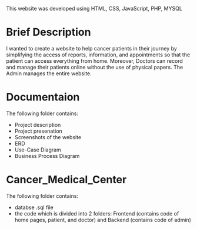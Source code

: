 This website was developed using HTML, CSS, JavaScript, PHP, MYSQL
# Brief Description
I wanted to create a website to help cancer patients in their journey by simplifying the access of reports, information, and appointments so that the patient can access everything from home.
Moreover, Doctors can record and manage their patients online without the use of physical papers.
The Admin manages the entire website.
# Documentaion
The following folder contains:
- Project description
- Project presenation
- Screenshots of the website
- ERD
- Use-Case Diagram
- Business Process Diagram
# Cancer_Medical_Center
The following folder contains:
- databse .sql file
- the code which is divided into 2 folders: Frontend (contains code of home pages, patient, and doctor) and Backend (contains code of admin)
